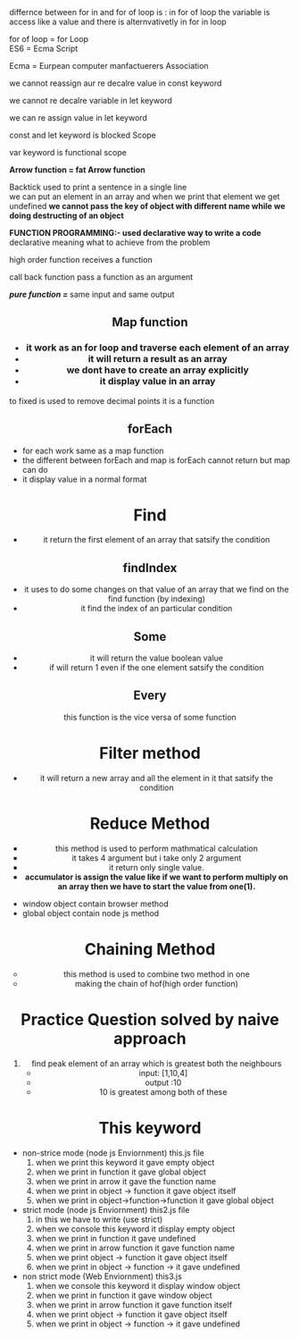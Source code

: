 <div>differnce between for in and for of loop is :
in for of loop the variable is access like a value 
and there is alternvativetly in for in loop
</div>
  <p> for of loop = for Loop <br>
  ES6 = Ecma Script </p>
  <p> Ecma = Eurpean computer manfactuerers Association</p>
  <p>we cannot reassign aur re decalre value in const keyword</p>
  <p>we cannot re decalre variable in let keyword</p>
  <p>we can re assign value in let keyword</p>
  <p>const and let keyword is blocked Scope</p>
  <p>var keyword is functional scope</p>
  <p><b>Arrow function = fat Arrow function</b></p>
  <p>Backtick used to print a sentence in a single line <br> we can put an element in an array and when we print that element we get undefined <b>we cannot pass the key of object with different name while we doing destructing of an object </b></p>
  <p><b>FUNCTION PROGRAMMING:- used declarative way to write a code</b> <br> declarative meaning what to achieve from the problem</p>
    <p>high order function receives a function</p>
    <p>call back function pass a function as an argument</p>
  <div><i><b>pure function = </b></i> same input and same output</div>


  <div><h2 align="center">Map  function</h2>
   <h3 align="center"> 
   <ul>
  <li>it work as an for loop and traverse each element of an array </li>
  <li>it will return a result as an array </li>
  <li>we dont have to create an array explicitly</li>
  <li>it display value in an array</li>  
</ul>
  </h3>
  </div>
<p>to fixed is used to remove decimal points it is a function</p>

<div> <h2 align="center"> forEach </h2>
<ul>
  <li>for each work same as a map function</li>
  <li>the different between forEach and map is forEach cannot return but  map  can do</li>
  <li>it display value in a  normal format</li>
</ul>
</div>

<div align="center">
  <h1><b>Find</b></h1>
  <ul >
    <li>it return the first element of an array that satsify the condition</li>
  </ul>
  <h2><b>findIndex</b></h2>
  <ul>
    <li>it uses to do some changes on that value of an array that we find on the find function (by indexing)</li>
    <li>it find the index of an particular condition</li>
  </ul>
  <h2><b>Some</b></h2>
  <ul>
    <li>it will return the value boolean value</li>
    <li>if will return 1 even if the one element satsify the condition</li>
  </ul>
  <h2><b>Every</b></h2>
  <p>this function is the vice versa of some function</p>
</div>

<div align="center">
  <h1 >Filter method</h1>
  <ul type="disc"> <li>it will return a new array and all the element in it that satsify the condition </li></ul>
</div>

<div align="center">
  <h1>Reduce Method</h1>
  <ul type="square"> <li>this method is used to perform mathmatical calculation</li> <li> it takes 4 argument but i take only 2 argument </li>
   <li>it return only single value.</li>
   <li><b>accumulator is assign the value like if we want to perform multiply on an array then we have to start the value from one(1).</b></li>
  </ul>
</div>
<div> <ul><li> window object  contain browser method</li>
 <li> global object contain node js method</li>
</ul></div>
<div align="center"> 
  <h1>Chaining Method</h1>
  <ul type="circle">
    <li> this method is used to combine two method in one  </li>
    <li>making the chain of hof(high order function)</li>
  </ul>
</div>

<div align="center">
  <h1>Practice Question solved by naive approach</h1>
  <ol>
    <li>find peak element of an array which is greatest both the neighbours
      <ul>
        <li> input: [1,10,4]</li>
        <li>output :10 </li>
        <li>10 is greatest among both of these</li>
      </ul>
    </li>
    </ol>
  </div>
 <div>
  <h1 align="center"> This keyword</h1>
  <ul>
    <li>non-strice mode (node js Enviornment) this.js file
      <ol>
        <li>when we print this keyword it gave empty object</li>
        <li>when we print in function it gave global object</li>
        <li>when we print in arrow it gave the function name </li>
        <li>when we print in object -> function it gave  object itself </li>
        <li> when we print in object->function->function it gave global object</li>
      </ol>
    </li>
    <li> strict mode (node js Enviornment) this2.js file
      <ol>
         <li>in this we have to write (use strict)</li>
         <li>when we console this keyword it display empty object</li>
         <li>when we print in function it gave undefined</li>
         <li>when we print in arrow function it gave function name</li>
         <li>when we print object -> function it gave object itself</li>
         <li>when we print in object -> function -> it gave undefined</li>
      </ol>
    </li>
    <li> non strict mode (Web  Enviornment) this3.js 
      <ol>
        <li>when we console this keyword it display window object</li>
         <li>when we print in function it gave window object</li>
         <li>when we print in arrow function it gave function itself</li>
         <li>when we print object -> function it gave object itself</li>
         <li>when we print in object -> function -> it gave undefined</li>
      </ol>
    </li>
  </ul>
 </div>
